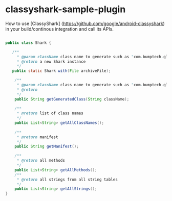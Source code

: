# classyshark-sample-plugin
How to use [ClassyShark] (https://github.com/google/android-classyshark) in your build/continous integration and call its APIs. 

``` Java

public class Shark {

   /**
     * @param className class name to generate such as "com.bumptech.glide.request.target.BaseTarget"
     * @return a new Shark instance
     */
   public static Shark with(File archiveFile);

    /**
     * @param className class name to generate such as "com.bumptech.glide.request.target.BaseTarget"
     * @return
     */
    public String getGeneratedClass(String className);
       
    /**
     * @return list of class names
     */
    public List<String> getAllClassNames();
    
    /**
     * @return manifest
     */
    public String getManifest();

    /**
     * @return all methods
     */
    public List<String> getAllMethods();
    /**
     * @return all strings from all string tables
     */
    public List<String> getAllStrings();
}

```
